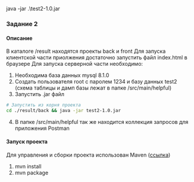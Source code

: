 java -jar .\test2-1.0.jar
### Задание 2

#### Описание

В каталоге /result находятся проекты back и front
Для запуска клиентской части приолжения достаточно запустить файл index.html в браузере
Для запуска серверной части необходимо:
1. Необходима база данных mysql 8.1.0
2. Создать пользователя root с паролем 1234 и базу данных test2 (схема таблицы и дамп базы лежат в папке /src/main/helpful)
3. Запустить .jar файл
```bash
# Запустить из корня проекта
cd ./result/back && java -jar test2-1.0.jar
```
4. В папке /src/main/helpful так же находится коллекция запросов для приложения Postman

#### Запуск проекта

Для управления и сборки проекта использован Maven ([ссылка](https://maven.apache.org/))

1. mvn install
2. mvn package